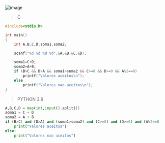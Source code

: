 ![image](https://github.com/lufffe/Beecrowd/assets/90646635/2630992b-62b0-45ab-a75c-5c546c3e00cc)

>C
```C
#include<stdio.h>

int main()
{
	int A,B,C,D,soma1,soma2;

	scanf("%d %d %d %d",&A,&B,&C,&D);

	soma1=C+D;
	soma2=A+B;
	if (B>C && D>A && soma1>soma2 && C>=0 && D>=0 && A%2==0)
		printf("Valores aceitos\n");
	else
		printf("Valores nao aceitos\n");
}
```

>PYTHON 3.9
```Python 3.9
A,B,C,D = map(int,input().split())
soma1 = C + D
soma2 = A + B
if (B>C) and (D>A) and (soma1>soma2) and (C>=0) and (D>=0) and (A%2==0):       
	print("Valores aceitos")
else:    
	print("Valores nao aceitos")
```

